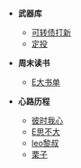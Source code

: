 * **武器库**
  
    * [可转债打新](investment/可转债打新.md)
	* [定投](investment/定投.md)
    
* **周末读书**
	
	* [E大书单](booklist/ERecommended.md)
	
* **心路历程**
  
    * [彼时我心](experience/彼时我心.md)
	* [E思不大](experience/E思不大.md)	
	* [leo黎叔](experience/leo黎叔.md)	
    * [栗子](experience/栗子.md)
	